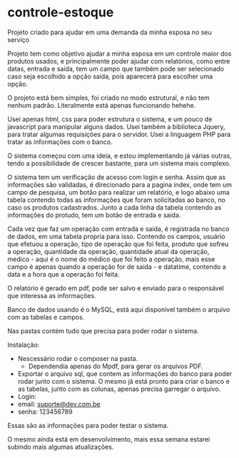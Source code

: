 # controle-estoque
Projeto criado para ajudar em uma demanda da minha esposa no seu serviço

Projeto tem como objetivo ajudar a minha esposa em um controle maior dos produtos usados, e principalmente poder ajudar com relatórios, como entre datas, entrada e saida, tem um campo que também pode ser selecionado caso seja escolhido a opção saida, pois aparecerá para escolher uma opção.

O projeto está bem simples, foi criado no modo estrutural, e não tem nenhum padrão. Literalmente está apenas funcionando hehehe.

Usei apenas html, css para poder estrutura o sistema, e um pouco de javascript para manipular alguns dados. Usei também a biblioteca Jquery, para tratar algumas requisições para o servidor. Usei a linguagem PHP para tratar as informações com o banco.

O sistema começou com uma ideia, e estou implementando já várias outras, tendo a possibilidade de crescer bastante, para um sistema mais complexo. 

O sistema tem um verificação de acesso com login e senha. Assim que as informações são validadas, é direcionado para a pagina index, onde tem um campo de pesquisa, um botão para realizar um relatório, e logo abaixo uma tabela contendo todas as informações que foram solicitadas ao banco, no caso os produtos cadastrados. Junto a cada linha da tabela contendo as informações do protudo, tem um botão de entrada e saida.

Cada vez que faz um operação com entrada e saida, é registrada no banco de dados, em uma tabela propria para isso. Contendo os campos, usuário que efetuou a operação, tipo de operação que foi feita, produto que sofreu a operação, quantidade da operação, quantidade atual da operação, medico - aqui é o nome do médico que foi feito a operação, mais esse campo é apenas quando a operação for de saida - e datatime, contendo a data e a hora que a operação foi feita.

O relatório é gerado em pdf, pode ser salvo e enviado para o responsável que interessa as informações.

Banco de dados usando é o MySQL, está aqui disponivel também o arquivo com as tabelas e campos.

Nas pastas contém tudo que precisa para poder rodar o sistema.

Instalação:

- Nescessário rodar o composer na pasta.
  - Dependendia apenas do Mpdf, para gerar os arquivos PDF.
 - Exportar o arquivo sql, que contem as informações do banco para poder rodar junto com o sistema. O mesmo já está pronto para criar o banco e as tabelas, junto com as colunas, apenas precisa garregar o arquivo.
 - Login: 
  - email: suporte@dev.com.be
  - senha: 123456789
  
 Essas são as informações para poder testar o sistema.
 
 O mesmo ainda está em desenvolvimento, mais essa semana estarei subindo mais algumas atualizações.

